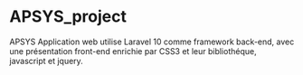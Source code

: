 # APSYS_project
APSYS Application web utilise Laravel 10 comme framework back-end, avec une présentation front-end enrichie par CSS3 et leur bibliothéque, javascript et jquery.
